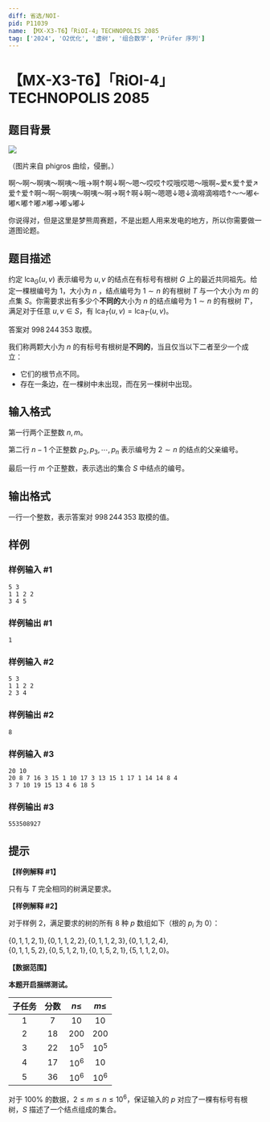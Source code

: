 ```yaml
---
diff: 省选/NOI-
pid: P11039
name: 【MX-X3-T6】「RiOI-4」TECHNOPOLIS 2085
tag: ['2024', 'O2优化', '虚树', '组合数学', 'Prüfer 序列']
---
```

# 【MX-X3-T6】「RiOI-4」TECHNOPOLIS 2085
## 题目背景

![](https://cdn.luogu.com.cn/upload/image_hosting/931ql7zi.png)

（图片来自 phigros 曲绘，侵删。）

啊～啊～啊咦～啊咦～哦→啊↑啊↓啊～嗯～哎哎↑哎哦哎嗯～哦啊~爱↖爱↑爱↗爱↑爱↑啊～啊～啊咦～啊咦～啊→啊↑啊↓啊～嗯嗯↓嗯↓滴嘚滴嘚唔↑～～嘟←嘟↖️嘟↑嘟↗️嘟→嘟↘️嘟↓

你说得对，但是这里是梦熊周赛题，不是出题人用来发电的地方，所以你需要做一道图论题。
## 题目描述

约定 $\operatorname{lca}_G(u,v)$ 表示编号为 $u,v$ 的结点在有标号有根树 $G$ 上的最近共同祖先。给定一棵根编号为 $1$，大小为 $n$ ，结点编号为 $1\sim n$ 的有根树 $T$ 与一个大小为 $m$ 的点集 $S$。你需要求出有多少个**不同的**大小为 $n$ 的结点编号为 $1\sim n$ 的有根树 $T'$，满足对于任意 $u,v\in S$，有 $\operatorname{lca}_T(u,v)=\operatorname{lca}_{T'}(u,v)$。

答案对 $998\,244\,353$ 取模。

我们称两颗大小为 $n$ 的有标号有根树是**不同的**，当且仅当以下二者至少一个成立：

- 它们的根节点不同。
- 存在一条边，在一棵树中未出现，而在另一棵树中出现。
## 输入格式

第一行两个正整数 $n,m$。

第二行 $n-1$ 个正整数 $p_2,p_3,\cdots,p_n$ 表示编号为 $2\sim n$ 的结点的父亲编号。

最后一行 $m$ 个正整数，表示选出的集合 $S$ 中结点的编号。
## 输出格式

一行一个整数，表示答案对 $998\,244\,353$ 取模的值。
## 样例

### 样例输入 #1
```
5 3
1 1 2 2
3 4 5

```
### 样例输出 #1
```
1
```
### 样例输入 #2
```
5 3
1 1 2 2
2 3 4
```
### 样例输出 #2
```
8
```
### 样例输入 #3
```
20 10
20 8 7 16 3 15 1 10 17 3 13 15 1 17 1 14 14 8 4
3 7 10 19 15 13 4 6 18 5
```
### 样例输出 #3
```
553508927
```
## 提示

**【样例解释 #1】**

只有与 $T$ 完全相同的树满足要求。

**【样例解释 #2】**

对于样例 2，满足要求的树的所有 $8$ 种 $p$ 数组如下（根的 $p_i$ 为 $0$）：

$\{0,1,1,2,1\},\{0,1,1,2,2\},\{0,1,1,2,3\},\{0,1,1,2,4\},$  
$\{0,1,1,5,2\},\{0,5,1,2,1\},\{0,1,5,2,1\},\{5,1,1,2,0\}$。

**【数据范围】**

**本题开启捆绑测试。**

|子任务|分数|$n\le$|$m\le$|
|:-:|:-:|:-:|:-:|
|$1$|$7$|$10$|$10$|
|$2$|$18$|$200$|$200$|
|$3$|$22$|$10^5$|$10^5$|
|$4$|$17$|$10^6$|$10$|
|$5$|$36$|$10^6$|$10^6$|

对于 $100\%$ 的数据，$2\le m\le n\le 10^6$，保证输入的 $p$ 对应了一棵有标号有根树，$S$ 描述了一个结点组成的集合。
